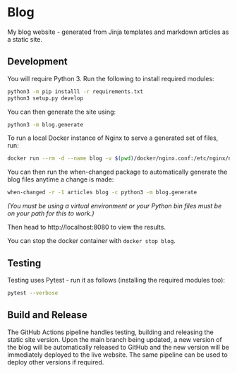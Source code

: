 # Blog

My blog website - generated from Jinja templates and markdown articles as a 
static site.

## Development

You will require Python 3. Run the following to install required modules:

```bash
python3 -m pip installl -r requirements.txt
python3 setup.py develop
```

You can then generate the site using:

```bash
python3 -m blog.generate
```

To run a local Docker instance of Nginx to serve a generated set of files, run:

```bash
docker run --rm -d --name blog -v $(pwd)/docker/nginx.conf:/etc/nginx/nginx.conf:ro -v $(pwd)/dist:/usr/share/nginx/html -p 8080:80 nginx
```

You can then run the when-changed package to automatically generate the blog files anytime a change is made:

```bash
when-changed -r -1 articles blog -c python3 -m blog.generate
```

*(You must be using a virtual environment or your
Python bin files must be on your path for this to work.)*

Then head to http://localhost:8080 to view the results.

You can stop the docker container with `docker stop blog`.

## Testing

Testing uses Pytest - run it as follows (installing the required modules too):

```bash
pytest --verbose
```

## Build and Release

The GitHub Actions pipeline handles testing, building and releasing the static 
site version. Upon the main branch being updated, a new version of the blog will
be automatically released to GitHub and the new version will be immediately 
deployed to the live website. The same pipeline can be used to deploy other 
versions if required.
